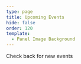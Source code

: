 ```yaml
---
type: page
title: Upcoming Events
hide: false
order: 120
template:
  - Panel Image Background
---
```

Check back for new events
